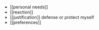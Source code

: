 - [[personal needs]]
- [[reaction]]
- [[justification]] defense or protect myself
- [[preferences]]
